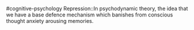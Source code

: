 #cognitive-psychology 
Repression::In psychodynamic theory, the idea that we have a base defence mechanism which banishes from conscious thought anxiety arousing memories.
<!--SR:!2024-04-09,3,250-->